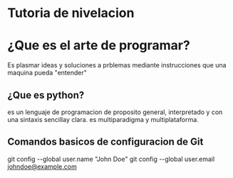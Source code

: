 # Tutoria de nivelacion 
# ¿Que es el arte de programar?
Es plasmar ideas y soluciones a prblemas mediante instrucciones que una maquina pueda "entender"
## ¿Que es python?
es un lenguaje de programacion de proposito general, interpretado y con una sintaxis sencillay clara. es multiparadigma y multiplataforma.



## Comandos basicos de configuracion de Git

git config --global user.name "John Doe"
git config --global user.email johndoe@example.com




